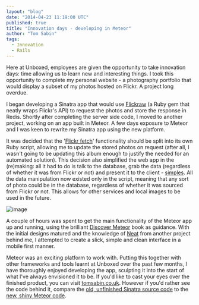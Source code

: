 ```yaml
---
layout: "blog"
date: "2014-04-23 11:19:00 UTC"
published: true
title: "Innovation days - developing in Meteor"
author: "Tom Sabin"
tags:
  - Innovation
  - Rails
---
```


Here at Unboxed, employees are given the opportunity to take innovation days: time allowing us to learn new and interesting things. I took this opportunity to complete my personal website - a photography portfolio that would display a subset of my photos hosted on Flickr. A project long overdue.

I began developing a Sinatra app that would use [Flickraw](https://github.com/hanklords/flickraw) (a Ruby gem that neatly wraps Flickr's API) to request the photos and store the response in Redis. Shortly after completing the server side code, I moved to another project, working on an app built in Meteor. A few days exposure to Meteor and I was keen to rewrite my Sinatra app using the new platform.

It was decided that the '[Flickr fetch](https://github.com/tomsabin/flickr-fetch)' functionality should be split into its own Ruby script, allowing me to update the stored photos on request (after all, I wasn't going to be updating this album enough to justify the needed for an automated solution). This decision also simplified the web app in the (re)making: all it had to do is talk to the database, grab the data (regardless of whether it was from Flickr or not) and present it to the client - [simples](http://i.dailymail.co.uk/i/pix/2009/12/30/article-1239253-07A3F235000005DC-145_468x342.jpg). All the data manipulation now existed only in the script, meaning that any sort of photo could be in the database, regardless of whether it was sourced from Flickr or not. This allows for other services and local images to be used in the future.

![image](https://dl.dropboxusercontent.com/u/2217931/tomsabin-blog-post.png)

A couple of hours was spent to get the main functionality of the Meteor app up and running, using the brilliant [Discover Meteor](https://www.discovermeteor.com/) book as guidance. With the initial designs matured and the knowledge of [Neat](http://neat.bourbon.io/) from another project behind me, I attempted to create a slick, simple and clean interface in a mobile first manner.

Meteor was an exciting platform to work with. Putting this together with other frameworks and tools learnt at Unboxed over the past few months, I have thoroughly enjoyed developing the app, sculpting it into the start of what I've always envisioned it to be. If you'd like to cast your eyes over the finished product, you can visit [tomsabin.co.uk](http://tomsabin.co.uk). However if you'd rather see the code behind it, compare the [old, unfinished Sinatra source code](https://github.com/tomsabin/sinatra-photography-portfolio) to the [new, shiny Meteor code](https://github.com/tomsabin/photography-portfolio).
